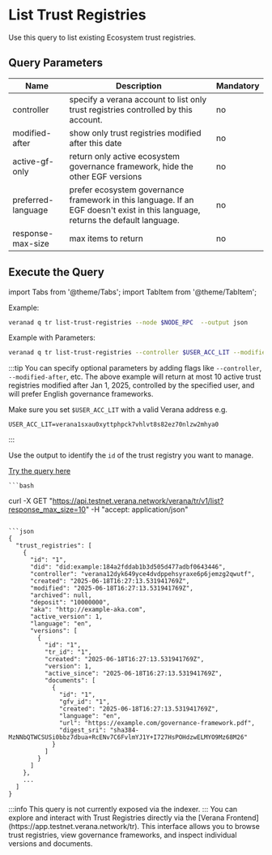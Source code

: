 # List Trust Registries

Use this query to list existing Ecosystem trust registries.

## Query Parameters

|Name               |Description                            |Mandatory|
|-------------------|---------------------------------------|--------|
| controller        | specify a verana account to list only trust registries controlled by this account. | no |
| modified-after    | show only trust registries modified after this date | no |
| active-gf-only    | return only active ecosystem governance framework, hide the other EGF versions  | no |
| preferred-language    | prefer ecosystem governance framework in this language. If an EGF doesn't exist in this language, returns the default language.  | no |
| response-max-size    | max items to return  | no |

## Execute the Query

import Tabs from '@theme/Tabs';
import TabItem from '@theme/TabItem';

<Tabs>
  <TabItem value="cli" label="CLI" default>

Example:
```bash
veranad q tr list-trust-registries --node $NODE_RPC  --output json
```

Example with Parameters:

```bash
veranad q tr list-trust-registries --controller $USER_ACC_LIT --modified-after "2025-01-01T00:00:00Z" --active-gf-only=true --response-max-size=10 --preferred-language en --node $NODE_RPC --output json
```

:::tip
You can specify optional parameters by adding flags like `--controller`, `--modified-after`, etc. The above example will return at most 10 active trust registries modified after Jan 1, 2025, controlled by the specified user, and will prefer English governance frameworks.

Make sure you set `$USER_ACC_LIT` with a valid Verana address e.g.
```
USER_ACC_LIT=verana1sxau0xyttphpck7vhlvt8s82ez70nlzw2mhya0
```
:::

Use the output to identify the `id` of the trust registry you want to manage.
  </TabItem>
  
  <TabItem value="api" label="API">

[Try the query here](https://api.testnet.verana.network/#/)


    ```bash
curl -X GET "https://api.testnet.verana.network/verana/tr/v1/list?response_max_size=10" -H  "accept: application/json"
```

```json
{
  "trust_registries": [
    {
      "id": "1",
      "did": "did:example:184a2fddab1b3d505d477adbf0643446",
      "controller": "verana12dyk649yce4dvdppehsyraxe6p6jemzg2qwutf",
      "created": "2025-06-18T16:27:13.531941769Z",
      "modified": "2025-06-18T16:27:13.531941769Z",
      "archived": null,
      "deposit": "10000000",
      "aka": "http://example-aka.com",
      "active_version": 1,
      "language": "en",
      "versions": [
        {
          "id": "1",
          "tr_id": "1",
          "created": "2025-06-18T16:27:13.531941769Z",
          "version": 1,
          "active_since": "2025-06-18T16:27:13.531941769Z",
          "documents": [
            {
              "id": "1",
              "gfv_id": "1",
              "created": "2025-06-18T16:27:13.531941769Z",
              "language": "en",
              "url": "https://example.com/governance-framework.pdf",
              "digest_sri": "sha384-MzNNbQTWCSUSi0bbz7dbua+RcENv7C6FvlmYJ1Y+I727HsPOHdzwELMYO9Mz68M26"
            }
          ]
        }
      ]
    },
    ...
  ]
}
```

  </TabItem>
  <TabItem value="indexer" label="Indexer">
    :::info
    This query is not currently exposed via the indexer.
    :::
  </TabItem>
  <TabItem value="frontend" label="Frontend">
    You can explore and interact with Trust Registries directly via the [Verana Frontend](https://app.testnet.verana.network/tr). This interface allows you to browse trust registries, view governance frameworks, and inspect individual versions and documents.
  </TabItem>
</Tabs>
